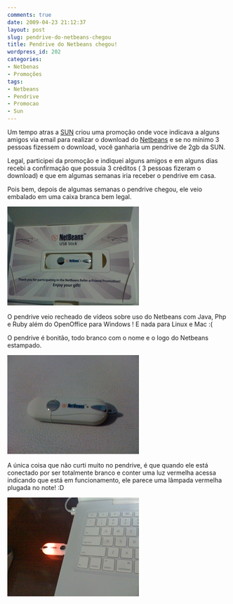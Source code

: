 ```yaml
---
comments: true
date: 2009-04-23 21:12:37
layout: post
slug: pendrive-do-netbeans-chegou
title: Pendrive do Netbeans chegou!
wordpress_id: 202
categories:
- Netbenas
- Promoções
tags:
- Netbeans
- Pendrive
- Promocao
- Sun
---
```


Um tempo atras a [SUN](http://br.sun.com/) criou uma promoção onde voce indicava a alguns amigos via email para realizar o download do [Netbeans](http://www.netbeans.org/) e se no mínimo 3 pessoas fizessem o download, você ganharia um pendrive de 2gb da SUN.

Legal, participei da promoção e indiquei alguns amigos e em alguns dias recebi a confirmação que possuia 3 créditos ( 3 pessoas fizeram o download) e que em algumas semanas iria receber o pendrive em casa.

Pois bem, depois de algumas semanas o pendrive chegou, ele veio embalado em uma caixa branca bem legal.

![img_0106](/images/2009/04/img_0106.jpg)

O pendrive veio recheado de vídeos sobre uso do Netbeans com Java, Php e Ruby além do OpenOffice para Windows ! E nada para Linux e Mac :(

O pendrive é bonitão, todo branco com o nome e o logo do Netbeans estampado.

![img_0109](/images/2009/04/img_0109.jpg)

A única coisa que não curti muito no pendrive, é que quando ele está conectado por ser totalmente branco e conter uma luz vermelha acessa indicando que está em funcionamento, ele parece uma lâmpada vermelha plugada no note! :D

![img_0108](/images/2009/04/img_0108.jpg)
